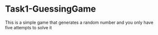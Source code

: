 # Task1-GuessingGame
This is a simple game that generates a random number and you only have five attempts to solve it 
